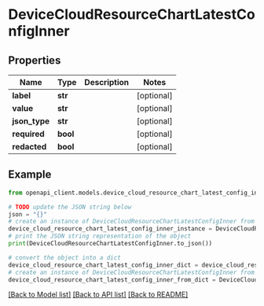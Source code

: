 # DeviceCloudResourceChartLatestConfigInner


## Properties

Name | Type | Description | Notes
------------ | ------------- | ------------- | -------------
**label** | **str** |  | [optional] 
**value** | **str** |  | [optional] 
**json_type** | **str** |  | [optional] 
**required** | **bool** |  | [optional] 
**redacted** | **bool** |  | [optional] 

## Example

```python
from openapi_client.models.device_cloud_resource_chart_latest_config_inner import DeviceCloudResourceChartLatestConfigInner

# TODO update the JSON string below
json = "{}"
# create an instance of DeviceCloudResourceChartLatestConfigInner from a JSON string
device_cloud_resource_chart_latest_config_inner_instance = DeviceCloudResourceChartLatestConfigInner.from_json(json)
# print the JSON string representation of the object
print(DeviceCloudResourceChartLatestConfigInner.to_json())

# convert the object into a dict
device_cloud_resource_chart_latest_config_inner_dict = device_cloud_resource_chart_latest_config_inner_instance.to_dict()
# create an instance of DeviceCloudResourceChartLatestConfigInner from a dict
device_cloud_resource_chart_latest_config_inner_from_dict = DeviceCloudResourceChartLatestConfigInner.from_dict(device_cloud_resource_chart_latest_config_inner_dict)
```
[[Back to Model list]](../README.md#documentation-for-models) [[Back to API list]](../README.md#documentation-for-api-endpoints) [[Back to README]](../README.md)


